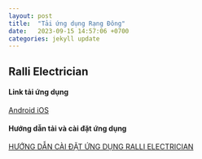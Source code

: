```yaml
---
layout: post
title:  "Tải ứng dụng Rạng Đông"
date:   2023-09-15 14:57:06 +0700
categories: jekyll update
---
```



<link rel="stylesheet" href="https://cdnjs.cloudflare.com/ajax/libs/twitter-bootstrap/4.6.1/css/bootstrap.min.css" integrity="sha512-T584yQ/tdRR5QwOpfvDfVQUidzfgc2339Lc8uBDtcp/wYu80d7jwBgAxbyMh0a9YM9F8N3tdErpFI8iaGx6x5g==" crossorigin="anonymous" referrerpolicy="no-referrer" />

## Ralli Electrician

#### Link tải ứng dụng
<div class="d-flex justify-content-center">
<a role="button" class="btn btn-primary mx-2 my-4" href="https://install.appcenter.ms/users/maivtt14/apps/construction-android/distribution_groups/production">
  Android
</a>

<a role="button" class="btn btn-primary mx-2 my-4" href="https://install.appcenter.ms/users/maivtt14/apps/construction-ios/distribution_groups/production">
  iOS
</a>
</div>

#### Hướng dẫn tải và cài đặt ứng dụng
<a role="button" href="https://drive.google.com/file/d/1wuHUFUfxrrxF7BFHvP_NM_L8B_R-uyek/view?usp=drive_link">
 HƯỚNG DẪN CÀI ĐẶT ỨNG DỤNG RALLI ELECTRICIAN
</a>


